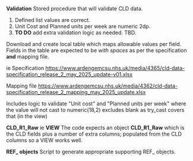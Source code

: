 **Validation**
Stored procedure that will validate CLD data.
1. Defined list values are correct.
2. Unit Cost and Planned units per week are numeric 2dp.
3. **TO DO** add extra validation logic as needed. TBD.

Download and create local table which maps allowable values per field.
Fields in the table are expected to be *with spaces* as per the specification **and** mapping file.

ie
Specification
https://www.ardengemcsu.nhs.uk/media/4365/cld-data-specification_release_2_may_2025_update-v01.xlsx

Mapping file
https://www.ardengemcsu.nhs.uk/media/4362/cld-data-specification_release_2_mapping_may_2025_update.xlsx


Includes logic to validate "Unit cost" and "Planned units per week" where the value will not cast to numeric(18,2)
excludes blank as try_cast covers that (in the view)


**CLD_R1_Raw**   ie  **VIEW**
The code expects an object **CLD_R1_Raw** which is the CLD fields plus a number of extra columns; populated from the CLD columns so a VIEW works well.


**REF_ objects**
Script to generate appropriate supporting REF_ objects.
